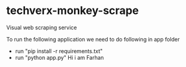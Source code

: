 # techverx-monkey-scrape
Visual web scraping service

To run the following application we need to do following in app folder
- run "pip install -r requirements.txt"
- run "python app.py"
Hi i am Farhan
